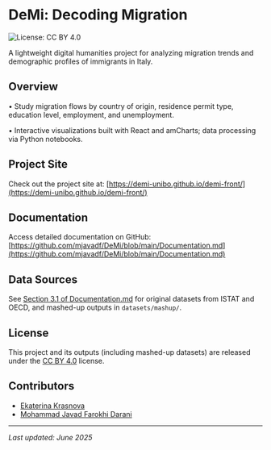 # DeMi: Decoding Migration

![License: CC BY 4.0](https://img.shields.io/badge/License-CC%20BY%204.0-lightgrey.svg)

A lightweight digital humanities project for analyzing migration trends and demographic profiles of immigrants in Italy.

## Overview

• Study migration flows by country of origin, residence permit type, education level, employment, and unemployment.

• Interactive visualizations built with React and amCharts; data processing via Python notebooks.

## Project Site

Check out the project site at: [https://demi-unibo.github.io/demi-front/](https://demi-unibo.github.io/demi-front/)

## Documentation

Access detailed documentation on GitHub: [https://github.com/mjavadf/DeMi/blob/main/Documentation.md](https://github.com/mjavadf/DeMi/blob/main/Documentation.md)

## Data Sources

See [Section 3.1 of Documentation.md](./Documentation.md#datasets) for original datasets from ISTAT and OECD, and mashed-up outputs in `datasets/mashup/`.

## License

This project and its outputs (including mashed-up datasets) are released under the [CC BY 4.0](https://creativecommons.org/licenses/by/4.0/) license.

## Contributors

* [Ekaterina Krasnova](mailto:ekaterina.krasnova@studio.unibo.it)
* [Mohammad Javad Farokhi Darani](mailto:mohammad.farokhi2@studio.unibo.it)

---

*Last updated: June 2025*


